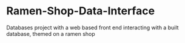 # Ramen-Shop-Data-Interface
Databases project with a web based front end interacting with a built database, themed on a ramen shop
